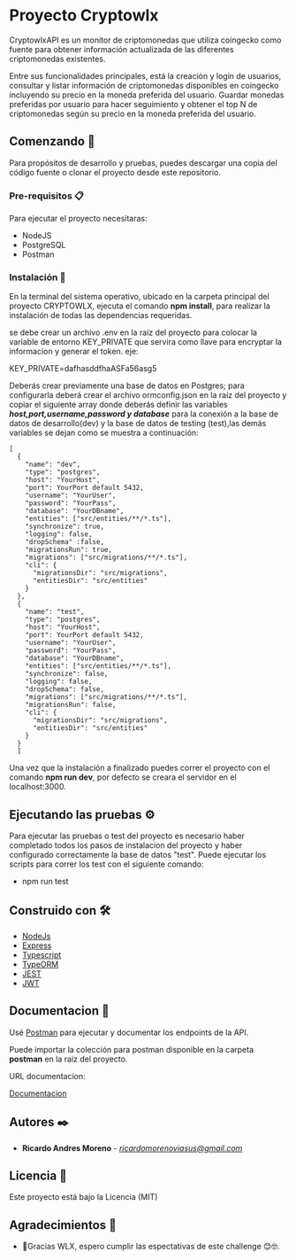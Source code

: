 # Proyecto Cryptowlx

CryptowlxAPI es un monitor de criptomonedas que utiliza coingecko como fuente para obtener información actualizada de las diferentes criptomonedas existentes.

Entre sus funcionalidades principales, está la creación y login de usuarios, consultar y listar información de criptomonedas disponibles en coingecko incluyendo su precio en la moneda preferida del usuario. Guardar monedas preferidas por usuario para hacer seguimiento y obtener el top N de criptomonedas según su precio en la moneda preferida del usuario.

## Comenzando 🚀

Para propósitos de desarrollo y pruebas, puedes descargar una copia del código fuente o clonar el proyecto desde este repositorio.

### Pre-requisitos 📋

Para ejecutar el proyecto necesitaras:

- NodeJS
- PostgreSQL
- Postman

### Instalación 🔧

En la terminal del sistema operativo, ubicado en la carpeta principal del proyecto CRYPTOWLX, ejecuta el comando **npm install**, para realizar la instalación de todas las dependencias requeridas.

se debe crear un archivo .env en la raíz del proyecto para colocar la variable de entorno KEY_PRIVATE que servira como llave para encryptar la informacion y generar el token. eje:

KEY_PRIVATE=dafhasddfhaASFa56asg5

Deberás crear previamente una base de datos en Postgres; para configurarla deberá crear el archivo ormconfig.json en la raíz del proyecto y copiar el siguiente array donde deberás definir las variables **_host,port,username,password y database_** para la conexión a la base de datos de desarrollo(dev) y la base de datos de testing (test),las demás variables se dejan como se muestra a continuación:

```
[
  {
    "name": "dev",
    "type": "postgres",
    "host": "YourHost",
    "port": YourPort default 5432,
    "username": "YourUser",
    "password": "YourPass",
    "database": "YourDBname",
    "entities": ["src/entities/**/*.ts"],
    "synchronize": true,
    "logging": false,
    "dropSchema" :false,
    "migrationsRun": true,
    "migrations": ["src/migrations/**/*.ts"],
    "cli": {
      "migrationsDir": "src/migrations",
      "entitiesDir": "src/entities"
    }
  },
  {
    "name": "test",
    "type": "postgres",
    "host": "YourHost",
    "port": YourPort default 5432,
    "username": "YourUser",
    "password": "YourPass",
    "database": "YourDBname",
    "entities": ["src/entities/**/*.ts"],
    "synchronize": false,
    "logging": false,
    "dropSchema": false,
    "migrations": ["src/migrations/**/*.ts"],
    "migrationsRun": false,
    "cli": {
      "migrationsDir": "src/migrations",
      "entitiesDir": "src/entities"
    }
  }
  ]
```

Una vez que la instalación a finalizado puedes correr el proyecto con el comando **npm run dev**, por defecto se creara el servidor en el localhost:3000.

## Ejecutando las pruebas ⚙️

Para ejecutar las pruebas o test del proyecto es necesario haber completado todos los pasos de instalacion del proyecto y haber configurado correctamente la base de datos "test".
Puede ejecutar los scripts para correr los test con el siguiente comando:

- npm run test

## Construido con 🛠️

- [NodeJs](https://nodejs.org/es/)
- [Express](https://expressjs.com/)
- [Typescript](https://www.typescriptlang.org/)
- [TypeORM](https://typeorm.io/#/)
- [JEST](https://jestjs.io//)
- [JWT](https://jwt.io//)

## Documentacion 📌

Usé [Postman](https://www.postman.com/) para ejecutar y documentar los endpoints de la API.

Puede importar la colección para postman disponible en la carpeta **postman** en la raiz del proyecto.

URL documentacion:

[Documentacion](https://documenter.getpostman.com/view/13313578/TzsbMTN8)

## Autores ✒️

- **Ricardo Andres Moreno** - *ricardomorenoviasus@gmail.com*

## Licencia 📄

Este proyecto está bajo la Licencia (MIT)

## Agradecimientos 🎁

- 📢Gracias WLX, espero cumplir las espectativas de este challenge 😊🤓.
